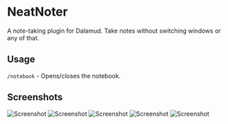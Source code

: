 # NeatNoter
A note-taking plugin for Dalamud. Take notes without switching windows or any of that.

## Usage
`/notebook` - Opens/closes the notebook.


## Screenshots
![Screenshot](https://raw.githubusercontent.com/karashiiro/NeatNoter/master/Assets/0.png)
![Screenshot](https://raw.githubusercontent.com/karashiiro/NeatNoter/master/Assets/1.png)
![Screenshot](https://raw.githubusercontent.com/karashiiro/NeatNoter/master/Assets/2.png)
![Screenshot](https://raw.githubusercontent.com/karashiiro/NeatNoter/master/Assets/3.png)
![Screenshot](https://raw.githubusercontent.com/karashiiro/NeatNoter/master/Assets/4.png)
